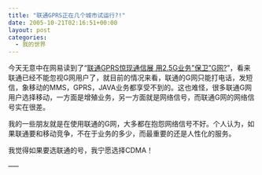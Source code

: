 ```yaml
---
title: "联通GPRS正在几个城市试运行?!"
date: 2005-10-21T02:16:51+00:00
layout: post
categories:
  - 我的世界
---
```

今天无意中在网易读到了“[联通GPRS惊现通信展 用2.5G业务”保卫”G网?](http://tech.163.com/05/1019/09/20DQMVDK000915BE.html)”，看来联通已经不能忽视G网用户了，就目前的情况来看，联通的G网只能打电话，发短信，象移动的MMS，GPRS，JAVA业务都享受不到的。这也难怪，很多联通G网用户选择移动，一方面是增殖业务，另一方面就是网络信号，而联通G网的网络信号实在很差。

我的一些朋友就是在使用联通的G网，大多都在抱怨网络信号不好。个人认为，如果联通要和移动竞争，不在于业务的多少，而最重要的还是人性化的服务。

我觉得如果要选联通的号，我宁愿选择CDMA！

—–